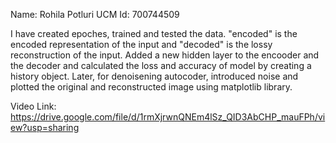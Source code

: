 Name: Rohila Potluri
UCM Id: 700744509

I have created epoches, trained and tested the data. "encoded" is the encoded representation of the input and "decoded" is the lossy reconstruction of the input. Added a new hidden layer to the encooder and the decoder and calculated the loss and accuracy of model by creating a history object. Later, for denoisening autocoder, introduced noise and plotted the original and reconstructed image using matplotlib library.

Video Link: https://drive.google.com/file/d/1rmXjrwnQNEm4lSz_QID3AbCHP_mauFPh/view?usp=sharing
